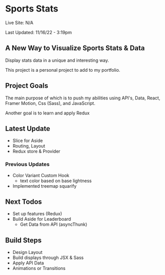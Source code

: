 # Sports Stats

Live Site: N/A

Last Updated: 11/16/22 - 3:19pm

## A New Way to Visualize Sports Stats & Data

Display stats data in a unique and interesting way.

This project is a personal project to add to my portfolio.

## Project Goals

The main purpose of which is to push my abilities using API's, Data, React, Framer Motion, Css (Sass), and JavaScript.

Another goal is to learn and apply Redux

## Latest Update

- Slice for Aside
- Routing, Layout
- Redux store & Provider

### Previous Updates

- Color Variant Custom Hook
  - text color based on base lightness
- Implemented treemap squarify

## Next Todos

- Set up features (Redux)
- Build Aside for Leaderboard
  - Get Data from API (asyncThunk)

## Build Steps

- Design Layout
- Build displays through JSX & Sass
- Apply API Data
- Animations or Transitions
